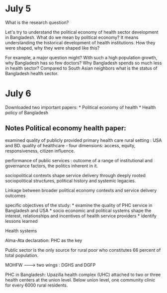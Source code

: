 # July 5 
What is the research question? 

Let's try to  understand the political economy of health sector development in Bangladesh. What do we mean by political economy? It means understanding the historical development of health institutions. How they were shaped, why they were shaped like this? 

For example, a major question might? With such a high population growth, why Bangladesh has so few doctors? Why Bangladesh spends so much less in health sector? Compared to South Asian neighbors what is the status of Bangladesh health sector.

# July 6

Downloaded two important papers: 
    * Political economy of health 
    * Health policy of Bangladesh


## Notes Political economy health paper: 
examined quality of publicly provided primary health care rural setting : USA and BD. quality of healthcare - four dimensions: access, equity, responsiveness, citizen influence. 

performance of public services : outcome of a range of institutional and governance factors, the politics inherent in it. 

sociopolitical contexts shape service delivery through deeply rooted sociopolitical structures, political history and systemic legacies. 

Linkage between broader political economy contexts and service delivery outcomes

specific objectives of the study: 
    * examine the quality of PHC service in Bangladesh and USA
    * socio economic and political systems shape the interest, relationships and incentives of health service providers
    * identify lessons learned 

Health systems

Alma-Ata declaration: PHC as the key

Public sector is the only source for rural poor who constitutes 66 percent of total population.

MOHFW ---> two wings : DGHS and DGFP 

PHC in Bangladesh: Upazilla health complex (UHC) attached to two or three health centers at the union level. Below union level, one community clinic for every 6000 rural residents. 


